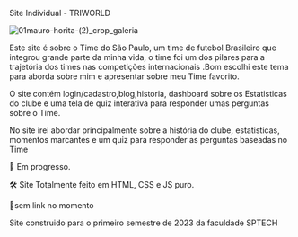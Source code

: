 Site Individual - TRIWORLD 

![01mauro-horita-(2)_crop_galeria](https://github.com/miguelsilvag/TRIWORLD-projetoIndividual/assets/125837411/d736bcd7-8347-471c-844d-a4e55a8894c1)


Este site é sobre o Time do São Paulo, um time de futebol Brasileiro que integrou grande parte da minha vida, o time foi um dos pilares para a trajetória dos times nas competições internacionais .Bom escolhi este tema para aborda sobre mim e apresentar sobre meu Time favorito.


O site contém login/cadastro,blog,historia, dashboard sobre os Estatisticas do clube e uma tela de quiz interativa para responder umas perguntas sobre o Time.

No site irei abordar principalmente sobre a história do clube, estatisticas, momentos marcantes e um quiz para responder as perguntas baseadas no Time

📌 Em progresso.

🛠 Site Totalmente feito em HTML, CSS e JS puro.

🔗sem link no momento 

Site construido para o primeiro semestre de 2023 da faculdade SPTECH
